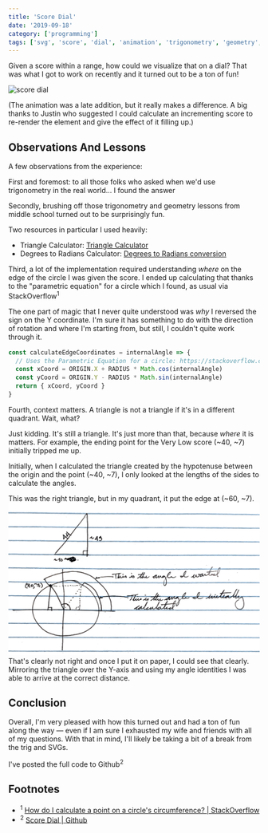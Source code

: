 ```yaml
---
title: 'Score Dial'
date: '2019-09-18'
category: ['programming']
tags: ['svg', 'score', 'dial', 'animation', 'trigonometry', 'geometry', 'math']
---
```


Given a score within a range, how could we visualize that on a dial? That was what I got to work on recently and it turned out to be a ton of fun!

![score dial](https://media.giphy.com/media/h86hmcE5YC7oNtQXMC/giphy.gif)

(The animation was a late addition, but it really makes a difference. A big thanks to Justin who suggested I could calculate an incrementing score to re-render the element and give the effect of it filling up.)

## Observations And Lessons

A few observations from the experience:

First and foremost: to all those folks who asked when we'd use trigonometry in the real world… I found the answer

Secondly, brushing off those trigonometry and geometry lessons from middle school turned out to be surprisingly fun.

Two resources in particular I used heavily:

- Triangle Calculator: [Triangle Calculator](https://www.calculator.net/triangle-calculator.html)
- Degrees to Radians Calculator: [Degrees to Radians conversion](https://www.rapidtables.com/convert/number/degrees-to-radians.html)

Third, a lot of the implementation required understanding _where_ on the edge of the circle I was given the score. I ended up calculating that thanks to the "parametric equation" for a circle which I found, as usual via StackOverflow<sup>1</sup>

The one part of magic that I never quite understood was _why_ I reversed the sign on the Y coordinate. I'm sure it has something to do with the direction of rotation and where I'm starting from, but still, I couldn't quite work through it.

```javascript
const calculateEdgeCoordinates = internalAngle => {
  // Uses the Parametric Equation for a circle: https://stackoverflow.com/a/839931/9888057
  const xCoord = ORIGIN.X + RADIUS * Math.cos(internalAngle)
  const yCoord = ORIGIN.Y - RADIUS * Math.sin(internalAngle)
  return { xCoord, yCoord }
}
```

Fourth, context matters. A triangle is not a triangle if it's in a different quadrant. Wait, what?

Just kidding. It's still a triangle. It's just more than that, because _where_ it is matters. For example, the ending point for the Very Low score (~40, ~7) initially tripped me up.

Initially, when I calculated the triangle created by the hypotenuse between the origin and the point (~40, ~7), I only looked at the lengths of the sides to calculate the angles.

This was the right triangle, but in my quadrant, it put the edge at (~60, ~7).
![triangle transposed](./triangle-transposition.png)
That's clearly not right and once I put it on paper, I could see that clearly. Mirroring the triangle over the Y-axis and using my angle identities I was able to arrive at the correct distance.

## Conclusion

Overall, I'm very pleased with how this turned out and had a ton of fun along the way — even if I am sure I exhausted my wife and friends with all of my questions. With that in mind, I'll likely be taking a bit of a break from the trig and SVGs.

I've posted the full code to Github<sup>2</sup>

## Footnotes

- <sup>1</sup> [How do I calculate a point on a circle's circumference? | StackOverflow](https://stackoverflow.com/a/839931/9888057)
- <sup>2</sup> [Score Dial | Github](https://github.com/stephencweiss/score-dial)
